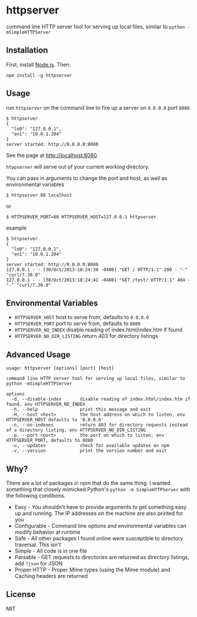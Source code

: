 httpserver
==========

command line HTTP server tool for serving up local files, similar to `python -mSimpleHTTPServer`

Installation
------------

First, install [Node.js][0].  Then:

    npm install -g httpserver

Usage
-----

run `httpserver` on the command line to fire up a server on `0.0.0.0` port `8080`.

    $ httpserver
    {
      "lo0": "127.0.0.1",
      "en1": "10.0.1.204"
    }
    server started: http://0.0.0.0:8080


See the page at [http://localhost:8080][1].

`htppserver` will serve out of your current working directory.

You can pass in arguments to change the port and host, as well as environmental variables

    $ httpserver 80 localhost

or

    $ HTTPSERVER_PORT=80 HTTPSERVER_HOST=127.0.0.1 httpserver

example

    $ httpserver
    {
      "lo0": "127.0.0.1",
      "en1": "10.0.1.204"
    }
    server started: http://0.0.0.0:8080
    127.0.0.1 - - [30/Oct/2013:18:24:38 -0400] "GET / HTTP/1.1" 200 - "-" "curl/7.30.0"
    127.0.0.1 - - [30/Oct/2013:18:24:41 -0400] "GET /test/ HTTP/1.1" 404 - "-" "curl/7.30.0"

Environmental Variables
-----------------------

- `HTTPSERVER_HOST` host to serve from, defaults to `0.0.0.0`
- `HTTPSERVER_PORT` port to serve from, defaults to `8080`
- `HTTPSERVER_NO_INDEX` disable reading of index.html/index.htm if found
- `HTTPSERVER_NO_DIR_LISTING` return 403 for directory listings

Advanced Usage
--------------

    usage: httpserver [options] [port] [host]

    command line HTTP server tool for serving up local files, similar to python -mSimpleHTTPServer

    options
      -d, --disable-index       disable reading of index.html/index.htm if found, env HTTPSERVER_NO_INDEX
      -h, --help                print this message and exit
      -H, --host <host>         the host address on which to listen, env HTTPSERVER_HOST defaults to '0.0.0.0'
      -n, --no-indexes          return 403 for directory requests instead of a directory listing, env HTTPSERVER_NO_DIR_LISTING
      -p, --port <port>         the port on which to listen, env HTTPSERVER_PORT, defaults to 8080
      -u, --updates             check for available updates on npm
      -v, --version             print the version number and exit

Why?
----

There are a lot of packages in npm that do the same thing.  I wanted something that
closely mimicked Python's `python -m SimpleHTTPServer` with the following conditions.

- Easy - You shouldn't have to provide arguments to get something easy up and running.  The IP addresses
on the machine are also printed for you
- Configurable - Command line options and environmental variables can modify behavior at runtime
- Safe - All other packages I found online were susceptible to directory traversal. This isn't
- Simple - All code is in one file
- Parsable - GET requests to directories are returned as directory listings, add `?json` for JSON
- Proper HTTP - Proper Mime types (using the Mime module) and Caching headers are returned

License
-------

MIT

[0]: http://nodejs.org
[1]: http://localhost:8080
